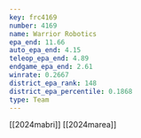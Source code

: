 ```yaml
---
key: frc4169
number: 4169
name: Warrior Robotics
epa_end: 11.66
auto_epa_end: 4.15
teleop_epa_end: 4.89
endgame_epa_end: 2.61
winrate: 0.2667
district_epa_rank: 148
district_epa_percentile: 0.1868
type: Team
---
```

[[2024mabri]]
[[2024marea]]
